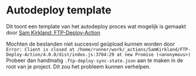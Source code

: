 # Autodeploy template
Dit toont een template van het autodeploy proces wat mogelijk is gemaakt door [Sam Kirkland: FTP-Deploy-Action](https://github.com/SamKirkland/FTP-Deploy-Action/tree/4.0.0/)

Mochten de bestanden niet succesvol geüpload kunnen worden door 
`Error: Client is closed
    at /home/runner/work/_actions/SamKirkland/FTP-Deploy-Action/4.0.0/dist/index.js:3704:29
    at new Promise (<anonymous>)`
Probeer dan handmatig `.ftp-deploy-sync-state.json` aan te maken in de root van je project. Dit zou het probleem kunnen verhelpen.


<!-- Security scan triggered at 2025-09-02 00:16:29 -->